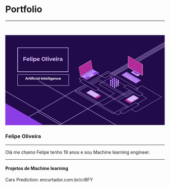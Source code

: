 # Portfolio 
<hr>
<br>

![alt text](https://github.com/Felipe-Oliveira11/Portfolio/blob/master/template.PNG)
### Felipe Oliveira 
<hr>

Olá me chamo Felipe tenho 19 anos e sou Machine learning engineer. 
<hr>

#### Projetos de Machine learning


Cars Prediction: encurtador.com.br/crBFY


